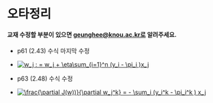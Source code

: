 # 오타정리 

#### 교재 수정할 부분이 있으면 geunghee@knou.ac.kr로 알려주세요.

* p61 (2.43) 수식 마지막 수정

- <a href="https://www.codecogs.com/eqnedit.php?latex=w_j&space;:&space;=&space;w_j&space;&plus;&space;\eta\sum_{i=1}^n&space;(y_i&space;-&space;\pi_i&space;)x_j" target="_blank"><img src="https://latex.codecogs.com/gif.latex?w_j&space;:&space;=&space;w_j&space;&plus;&space;\eta\sum_{i=1}^n&space;(y_i&space;-&space;\pi_i&space;)x_j" title="w_j : = w_j + \eta\sum_{i=1}^n (y_i - \pi_i )x_j" /></a>

* p63 (2.48) 수식 수정

- <a href="https://www.codecogs.com/eqnedit.php?latex=\frac{\partial&space;J(w)}{\partial&space;w_j^k}&space;=&space;-&space;\sum_i&space;(y_i^k&space;-&space;\pi_i^k&space;)&space;x_j" target="_blank"><img src="https://latex.codecogs.com/gif.latex?\frac{\partial&space;J(w)}{\partial&space;w_j^k}&space;=&space;-&space;\sum_i&space;(y_i^k&space;-&space;\pi_i^k&space;)&space;x_j" title="\frac{\partial J(w))}{\partial w_j^k} = - \sum_i (y_i^k - \pi_i^k ) x_j" /></a>
